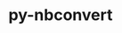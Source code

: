 ---
title: "py-nbconvert"
layout: cache
categories: [package, v0.18.1]
meta: {"versions": ["6.4.2"], "compilers": ["gcc@=7.5.0"], "oss": ["ubuntu18.04"], "platforms": ["linux"], "targets": ["x86_64"], "stacks": ["data-vis-sdk", "e4s", "root"], "num_specs": 3, "num_specs_by_stack": {"e4s": 2, "root": 3, "data-vis-sdk": 1}}
spec_details: [{"hash": "ekmtxu5vpiovktmos3j76fsbgbprpqw2", "compiler": "gcc@=7.5.0", "versions": ["6.4.2"], "os": "ubuntu18.04", "platform": "linux", "target": "x86_64", "variants": ["+serve"], "stacks": ["e4s", "root"], "size": "-", "tarball": "https://binaries.spack.io/releases/v0.18.1/build_cache/linux-ubuntu18.04-x86_64/gcc-7.5.0/py-nbconvert-6.4.2/linux-ubuntu18.04-x86_64-gcc-7.5.0-py-nbconvert-6.4.2-ekmtxu5vpiovktmos3j76fsbgbprpqw2.spack"}, {"hash": "lgeydtt3ohi3nk3v7j2dvx5ctrt2yjxa", "compiler": "gcc@=7.5.0", "versions": ["6.4.2"], "os": "ubuntu18.04", "platform": "linux", "target": "x86_64", "variants": ["+serve"], "stacks": ["data-vis-sdk", "root"], "size": "-", "tarball": "https://binaries.spack.io/releases/v0.18.1/build_cache/linux-ubuntu18.04-x86_64/gcc-7.5.0/py-nbconvert-6.4.2/linux-ubuntu18.04-x86_64-gcc-7.5.0-py-nbconvert-6.4.2-lgeydtt3ohi3nk3v7j2dvx5ctrt2yjxa.spack"}, {"hash": "vdbdirkkknr6vcu3vzd3y7nxrngptbge", "compiler": "gcc@=7.5.0", "versions": ["6.4.2"], "os": "ubuntu18.04", "platform": "linux", "target": "x86_64", "variants": ["+serve"], "stacks": ["e4s", "root"], "size": "-", "tarball": "https://binaries.spack.io/releases/v0.18.1/build_cache/linux-ubuntu18.04-x86_64/gcc-7.5.0/py-nbconvert-6.4.2/linux-ubuntu18.04-x86_64-gcc-7.5.0-py-nbconvert-6.4.2-vdbdirkkknr6vcu3vzd3y7nxrngptbge.spack"}]
---